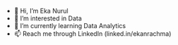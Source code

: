 - 👋 Hi, I’m Eka Nurul
- 👀 I’m interested in Data
- 🌱 I’m currently learning Data Analytics
- 📫 Reach me through LinkedIn (linked.in/ekanrachma)

<!---
ekanrachma/ekanrachma is a ✨ special ✨ repository because its `README.md` (this file) appears on your GitHub profile.
You can click the Preview link to take a look at your changes.
--->
